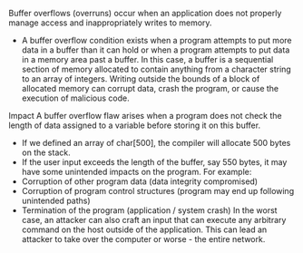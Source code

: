 Buffer overflows (overruns) occur when an application does not properly manage access and inappropriately writes to memory.

- A buffer overflow condition exists when a program attempts to put more data in a buffer than it can hold or when a program attempts to put data in a memory area past a buffer. In this case, a buffer is a sequential section of memory allocated to contain anything from a character string to an array of integers. Writing outside the bounds of a block of allocated memory can corrupt data, crash the program, or cause the execution of malicious code.


Impact
A buffer overflow flaw arises when a program does not check the length of data assigned to a variable before storing it on this buffer.

- If we defined an array of char[500], the compiler will allocate 500 bytes on the stack.
- If the user input exceeds the length of the buffer, say 550 bytes, it may have some unintended impacts on the program. For example:
 - Corruption of other program data (data integrity compromised)
 - Corruption of program control structures (program may end up following unintended paths)
 - Termination of the program (application / system crash)
In the worst case, an attacker can also craft an input that can execute any arbitrary command on the host outside of the application. This can lead an attacker to take over the computer or worse - the entire network.